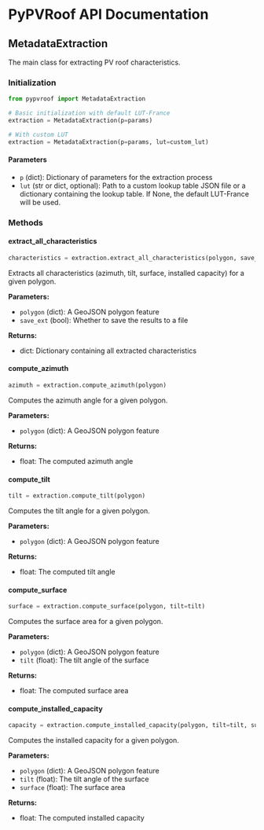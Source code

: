 # PyPVRoof API Documentation

## MetadataExtraction

The main class for extracting PV roof characteristics.

### Initialization

```python
from pypvroof import MetadataExtraction

# Basic initialization with default LUT-France
extraction = MetadataExtraction(p=params)

# With custom LUT
extraction = MetadataExtraction(p=params, lut=custom_lut)
```

#### Parameters

- `p` (dict): Dictionary of parameters for the extraction process
- `lut` (str or dict, optional): Path to a custom lookup table JSON file or a dictionary containing the lookup table. If None, the default LUT-France will be used.

### Methods

#### extract_all_characteristics

```python
characteristics = extraction.extract_all_characteristics(polygon, save_ext=False)
```

Extracts all characteristics (azimuth, tilt, surface, installed capacity) for a given polygon.

**Parameters:**
- `polygon` (dict): A GeoJSON polygon feature
- `save_ext` (bool): Whether to save the results to a file

**Returns:**
- dict: Dictionary containing all extracted characteristics

#### compute_azimuth

```python
azimuth = extraction.compute_azimuth(polygon)
```

Computes the azimuth angle for a given polygon.

**Parameters:**
- `polygon` (dict): A GeoJSON polygon feature

**Returns:**
- float: The computed azimuth angle

#### compute_tilt

```python
tilt = extraction.compute_tilt(polygon)
```

Computes the tilt angle for a given polygon.

**Parameters:**
- `polygon` (dict): A GeoJSON polygon feature

**Returns:**
- float: The computed tilt angle

#### compute_surface

```python
surface = extraction.compute_surface(polygon, tilt=tilt)
```

Computes the surface area for a given polygon.

**Parameters:**
- `polygon` (dict): A GeoJSON polygon feature
- `tilt` (float): The tilt angle of the surface

**Returns:**
- float: The computed surface area

#### compute_installed_capacity

```python
capacity = extraction.compute_installed_capacity(polygon, tilt=tilt, surface=surface)
```

Computes the installed capacity for a given polygon.

**Parameters:**
- `polygon` (dict): A GeoJSON polygon feature
- `tilt` (float): The tilt angle of the surface
- `surface` (float): The surface area

**Returns:**
- float: The computed installed capacity 